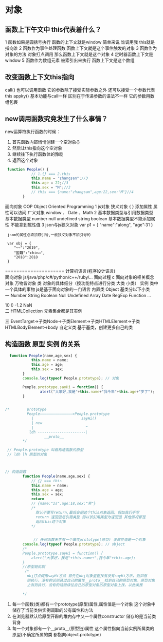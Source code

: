 # 对象





## 函数上下午文中 this代表着什么？
1 函数如果是圆括号执行 函数的上下文就是window 简单来说 谁调用我 this就是指向谁
2 函数作为事件处理函数 函数上下文就是这个事件触发的对象
3 函数作为对象的方法 对象打点调用 那么函数上下文就是这个对象 
4 定时器函数上下文是window
5 函数作为数组元素 被索引出来执行 函数上下文是这个数组

## 改变函数上下文this指向
call() 也可以调用函数 它的参数除了接受实际参数之外 还可以接受一个参数代表this
appky() 基本功能与call一样 区别在于传递参数的语法不一样 它的参数用数组包裹

## new调用函数究竟发生了什么事情？

new运算符执行函数的时候：

1. 首先函数内部悄悄创建一个空对象{}
2. 然后让this指向这个空对象
3. 继续往下执行函数体的豫剧
4. 返回这个对象

~~~javascript
 function People() {
            // 1.{} === 2.this
            this.name = "zhangsan";//3
            this.age = 22;//3
            this.sex = "M";//3
            // this === {name:"zhangsan",age:22,sex:"M"}//4
        }
~~~

面向对象  OOP Object Oriented Programming
1 js对象
    狭义对象  { } 添加属性 属性可以访问
    广义对象  window 、 Date 、Math
2 基本数据类型与引用数据类型
      基本数据类型 number null undefined string boolean
      基本数据类型不能添加属性 不能拿到属性值
3 json与js狭义对象
     var p1 = {
         "name":"along",
         "age":31
     }  

     json的属性必须加双引号,一般狭义对象不加引号的  
    
     var obj = {
        "~~":"2019",
        "国籍":"china",
        "2018":2018
     }   


=====================
计算机语言(程序设计语言)      
    面向对象  js/java/php/c#/python/c++/ruby/...
    面向过程  c
面向对象的相关概念
     对象  万物皆对象 
     类    对象的具体细分（按功能特点进行分类 大类 小类）
     实例  类中一个具体的事物
js是基于面向对象的一门语言
    内置类
                   Object 基类分以下小类                     
一 Number String    Boolean    Null Undefined  Array Date RegExp Function ...
                  
  10  0  -1.2 NaN    
二  HTMLCollection
       元素集合都是其实例

三  EventTarget->子类Node->子类Element->子类HTMLElement->子类HTMLBodyElement->body
   自定义类 
      基于基类，创建更多自己的类





## 构造函数 原型 实例 的关系

~~~javascript
  function People(name,age,sex) {
            this.name = name;
            this.age = age;
            this.sex = sex;   
        }
        console.log(typeof People.prototype); // 对象

        People.prototype.sayHi = function() {
                alert("大家好,我是"+this.name+"我今年"+this.age+"岁了");
        }
 

/*        prototype
          People———————————————>People.prototype
            |                      sayHi()
            | new                    
            |                        ^ 
           ldh ----------------------| 
                  __proto__  
        */

 // People.prototype 叫做构造函数的原型
 // ldh lh 原型的对象



// 构造函数
        function People(name,age,sex) {
            // {} === this
            this.name = name;
            this.age = age;
            this.sex = sex;
            return 
            // {name:"zs",age:18,sex:"男"}
            /*
              默认不要写return,最后会把这个this对象返回，假如我们手写
              return 返回值是引用类型 则以该引用类型为返回值 其他情况都是
              返回this这个对象
            */
            
            
             // 任何函数天生有一个属性prototype(原型) 该属性值是一个对象
        console.log(typeof People.prototype); // object
        /*
        People.prototype.sayHi = function() {
            alert("大家好，我是"+this.name+",我今年"+this.age);
        }
        //原型链机制
         /*
          obj打点调用sayHi方法 首先在obj对象里查找有没有sayHi方法，假如有
          则执行，没有的话则通过自己的属性__proto__找到自己的原型对象，原型对象
          上有则执行，没有的话继续往自己的原型对象的原型对象上找，以此类推
        
        */
~~~

1. 每一个函数(类)都有一个prototype(原型)属性,属性值是一个对象 这个对象中储存了当前类供实例调取的公有属性和方法
2. 在浏览器默认给原型开辟的堆内存中又一个属性constructor 储存的是当前类背身
3. 每一个对象都有一个__proto__(原型链)属性 这个属性指向当前实例所属类的原型(不确定所属的类 都指向object.prototype)







